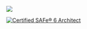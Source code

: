 ![](https://komarev.com/ghpvc/?username=Jasecharloote)
<!--START_SECTION:badges-->
[![Certified SAFe® 6 Architect](https://images.credly.com/size/110x110/images/6072fb40-e49b-42d2-99b4-2e0c3bd2fdbc/image.png)](http://www.credly.com/badges/9b00d785-702c-476f-aa91-bc7de5775af2 "Certified SAFe® 6 Architect")
<!--END_SECTION:badges-->
